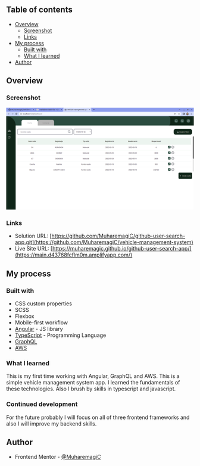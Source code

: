 ## Table of contents

- [Overview](#overview)
  - [Screenshot](#screenshot)
  - [Links](#links)
- [My process](#my-process)
  - [Built with](#built-with)
  - [What I learned](#what-i-learned)
- [Author](#author)

## Overview

### Screenshot

![](./src/assets/images/Screenshot.png)

### Links

- Solution URL: [https://github.com/MuharemagiC/github-user-search-app.git](https://github.com/MuharemagiC/vehicle-management-system)
- Live Site URL: [https://muharemagic.github.io/github-user-search-app/](https://main.d43768fcflm0m.amplifyapp.com/)

## My process

### Built with

- CSS custom properties
- SCSS
- Flexbox
- Mobile-first workflow
- [Angular](https://angular.io/docs) - JS library
- [TypeScript](https://www.typescriptlang.org/) - Programming Language
- [GraphQL](https://graphql.org/learn/)
- [AWS](https://docs.aws.amazon.com/)

### What I learned

This is my first time working with Angular, GraphQL and AWS. This is a simple vehicle management system app. I learned the fundamentals of these technologies. Also I brush by skills in typescript and javascript.

### Continued development

For the future probably I will focus on all of three frontend frameworks and also I will improve my backend skills.

## Author

- Frontend Mentor - [@MuharemagiC](https://www.frontendmentor.io/profile/MuharemagiC)
